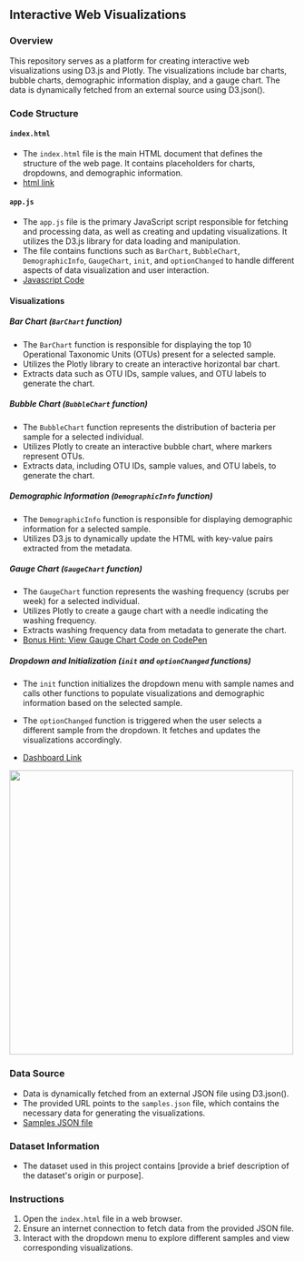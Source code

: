 ## Interactive Web Visualizations

### Overview

This repository serves as a platform for creating interactive web visualizations using D3.js and Plotly. The visualizations include bar charts, bubble charts, demographic information display, and a gauge chart. The data is dynamically fetched from an external source using D3.json().

### Code Structure

#### `index.html`

- The `index.html` file is the main HTML document that defines the structure of the web page. It contains placeholders for charts, dropdowns, and demographic information.
- [html link](https://github.com/MahsaNafei/belly-button-challenge/blob/main/index.html)


#### `app.js`

- The `app.js` file is the primary JavaScript script responsible for fetching and processing data, as well as creating and updating visualizations. It utilizes the D3.js library for data loading and manipulation.
- The file contains functions such as `BarChart`, `BubbleChart`, `DemographicInfo`, `GaugeChart`, `init`, and `optionChanged` to handle different aspects of data visualization and user interaction.
- [Javascript Code](https://github.com/MahsaNafei/belly-button-challenge/blob/main/static/js/app.js)

#### Visualizations

##### Bar Chart (`BarChart` function)

- The `BarChart` function is responsible for displaying the top 10 Operational Taxonomic Units (OTUs) present for a selected sample.
- Utilizes the Plotly library to create an interactive horizontal bar chart.
- Extracts data such as OTU IDs, sample values, and OTU labels to generate the chart.

##### Bubble Chart (`BubbleChart` function)

- The `BubbleChart` function represents the distribution of bacteria per sample for a selected individual.
- Utilizes Plotly to create an interactive bubble chart, where markers represent OTUs.
- Extracts data, including OTU IDs, sample values, and OTU labels, to generate the chart.

##### Demographic Information (`DemographicInfo` function)

- The `DemographicInfo` function is responsible for displaying demographic information for a selected sample.
- Utilizes D3.js to dynamically update the HTML with key-value pairs extracted from the metadata.

##### Gauge Chart (`GaugeChart` function)

- The `GaugeChart` function represents the washing frequency (scrubs per week) for a selected individual.
- Utilizes Plotly to create a gauge chart with a needle indicating the washing frequency.
- Extracts washing frequency data from metadata to generate the chart.
- [Bonus Hint: View Gauge Chart Code on CodePen](https://codepen.io/ascotto/pen/eGNaqe?editors=0011)

##### Dropdown and Initialization (`init` and `optionChanged` functions)

- The `init` function initializes the dropdown menu with sample names and calls other functions to populate visualizations and demographic information based on the selected sample.
- The `optionChanged` function is triggered when the user selects a different sample from the dropdown. It fetches and updates the visualizations accordingly.

- [Dashboard Link](https://github.com/MahsaNafei/belly-button-challenge)
<img src="https://github.com/MahsaNafei/belly-button-challenge/blob/main/images/page_screenshot.png" style="widt:500px; height:500px">



### Data Source

- Data is dynamically fetched from an external JSON file using D3.json().
- The provided URL points to the `samples.json` file, which contains the necessary data for generating the visualizations.
- [Samples JSON file](https://github.com/MahsaNafei/belly-button-challenge/blob/main/samples.json)

### Dataset Information

- The dataset used in this project contains [provide a brief description of the dataset's origin or purpose].

### Instructions

1. Open the `index.html` file in a web browser.
2. Ensure an internet connection to fetch data from the provided JSON file.
3. Interact with the dropdown menu to explore different samples and view corresponding visualizations.

